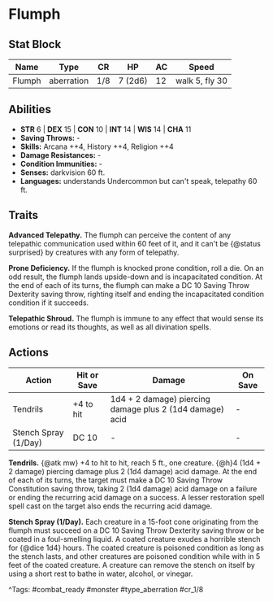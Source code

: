# Flumph

## Stat Block

| Name | Type | CR | HP | AC | Speed |
|------|------|----|----|----|-------|
| Flumph | aberration | 1/8 | 7 (2d6) | 12 | walk 5, fly 30 |

## Abilities

- **STR** 6 | **DEX** 15 | **CON** 10 | **INT** 14 | **WIS** 14 | **CHA** 11
- **Saving Throws:** -  
- **Skills:** Arcana ++4, History ++4, Religion ++4  
- **Damage Resistances:** -  
- **Condition Immunities:** -  
- **Senses:** darkvision 60 ft.  
- **Languages:** understands Undercommon but can't speak, telepathy 60 ft.

## Traits

**Advanced Telepathy.** The flumph can perceive the content of any telepathic communication used within 60 feet of it, and it can't be {@status surprised} by creatures with any form of telepathy.

**Prone Deficiency.** If the flumph is knocked prone condition, roll a die. On an odd result, the flumph lands upside-down and is incapacitated condition. At the end of each of its turns, the flumph can make a DC 10 Saving Throw Dexterity saving throw, righting itself and ending the incapacitated condition condition if it succeeds.

**Telepathic Shroud.** The flumph is immune to any effect that would sense its emotions or read its thoughts, as well as all divination spells.


## Actions

| Action | Hit or Save | Damage | On Save |
|--------|--------------|--------|----------|
| Tendrils | +4 to hit | 1d4 + 2 damage) piercing damage plus 2 (1d4 damage) acid | - |
| Stench Spray (1/Day) | DC 10 | - | - |

**Tendrils.** {@atk mw} +4 to hit to hit, reach 5 ft., one creature. {@h}4 (1d4 + 2 damage) piercing damage plus 2 (1d4 damage) acid damage. At the end of each of its turns, the target must make a DC 10 Saving Throw Constitution saving throw, taking 2 (1d4 damage) acid damage on a failure or ending the recurring acid damage on a success. A lesser restoration spell spell cast on the target also ends the recurring acid damage.

**Stench Spray (1/Day).** Each creature in a 15-foot cone originating from the flumph must succeed on a DC 10 Saving Throw Dexterity saving throw or be coated in a foul-smelling liquid. A coated creature exudes a horrible stench for {@dice 1d4} hours. The coated creature is poisoned condition as long as the stench lasts, and other creatures are poisoned condition while with in 5 feet of the coated creature. A creature can remove the stench on itself by using a short rest to bathe in water, alcohol, or vinegar.


^Tags: #combat_ready #monster #type_aberration #cr_1/8